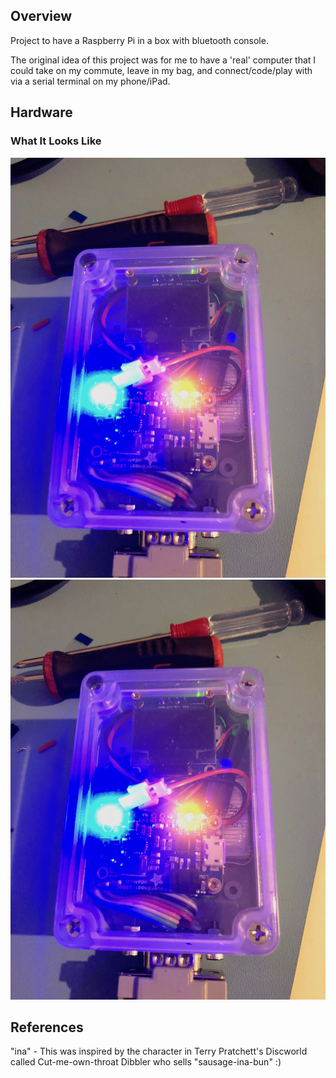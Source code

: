## Overview

Project to have a Raspberry Pi in a box with bluetooth console.  

The original idea of this project was for me to have a 'real' computer that I could take on my commute, 
leave in my bag, and connect/code/play with via a serial terminal on my phone/iPad.


## Hardware

### What It Looks Like

![Finished device](pictures/finishedBox1.jpg) ![Finished device](pictures/finishedBox2.jpg)


## References

"ina" - This was inspired by the character in Terry Pratchett's Discworld called Cut-me-own-throat Dibbler who
sells "sausage-ina-bun" :)

 
